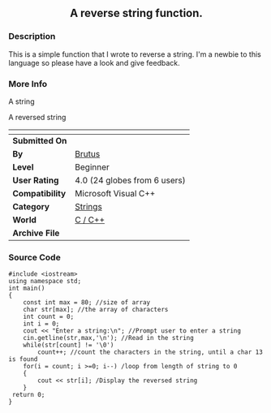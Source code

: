 ﻿<div align="center">

## A reverse string function\.


</div>

### Description

This is a simple function that I wrote to reverse a string. I'm a newbie to this language so please have a look and give feedback.
 
### More Info
 
A string

A reversed string


<span>             |<span>
---                |---
**Submitted On**   |
**By**             |[Brutus](https://github.com/Planet-Source-Code/PSCIndex/blob/master/ByAuthor/brutus.md)
**Level**          |Beginner
**User Rating**    |4.0 (24 globes from 6 users)
**Compatibility**  |Microsoft Visual C\+\+
**Category**       |[Strings](https://github.com/Planet-Source-Code/PSCIndex/blob/master/ByCategory/strings__3-26.md)
**World**          |[C / C\+\+](https://github.com/Planet-Source-Code/PSCIndex/blob/master/ByWorld/c-c.md)
**Archive File**   |[](https://github.com/Planet-Source-Code/brutus-a-reverse-string-function__3-2960/archive/master.zip)





### Source Code

```
#include <iostream>
using namespace std;
int main()
{
	const int max = 80; //size of array
	char str[max]; //the array of characters
	int count = 0;
	int i = 0;
	cout << "Enter a string:\n"; //Prompt user to enter a string
	cin.getline(str,max,'\n'); //Read in the string
	while(str[count] != '\0')
		count++; //count the characters in the string, until a char 13 is found
	for(i = count; i >=0; i--) /loop from length of string to 0
	{
		cout << str[i]; /Display the reversed string
	}
 return 0;
}
```

